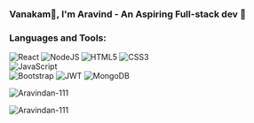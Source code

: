 ### Vanakam🙏, I'm Aravind - An Aspiring Full-stack dev 👋

<h3 align="left">Languages and Tools:</h3>

![React](https://img.shields.io/badge/react-%2320232a.svg?style=for-the-badge&logo=react&logoColor=%2361DAFB)
![NodeJS](https://img.shields.io/badge/node.js-6DA55F?style=for-the-badge&logo=node.js&logoColor=white)
![HTML5](https://img.shields.io/badge/html5-%23E34F26.svg?style=for-the-badge&logo=html5&logoColor=white)
![CSS3](https://img.shields.io/badge/css3-%231572B6.svg?style=for-the-badge&logo=css3&logoColor=white)<br/>
![JavaScript](https://img.shields.io/badge/javascript-%23323330.svg?style=for-the-badge&logo=javascript&logoColor=%23F7DF1E)<br/>
![Bootstrap](https://img.shields.io/badge/bootstrap-%23563D7C.svg?style=for-the-badge&logo=bootstrap&logoColor=white)
![JWT](https://img.shields.io/badge/JWT-black?style=for-the-badge&logo=JSON%20web%20tokens)
![MongoDB](https://img.shields.io/badge/MongoDB-%234ea94b.svg?style=for-the-badge&logo=mongodb&logoColor=white)

<p><img align="center" src="https://github-readme-stats.vercel.app/api?username=Aravindan-111&show_icons=true&locale=en" alt="Aravindan-111" /></p>

<p><img align="center" src="https://github-readme-streak-stats.herokuapp.com/?user=Aravindan-111&" alt="Aravindan-111" /></p>

<!-- &nbsp; -->
